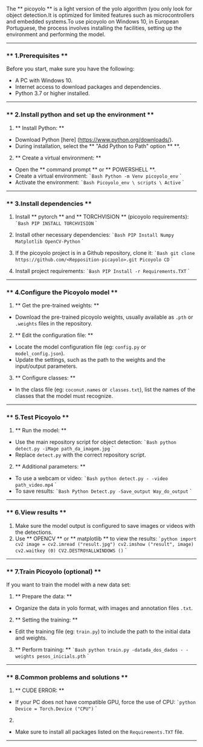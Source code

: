 The ** picoyolo ** is a light version of the yolo algorithm (you only look for object detection.It is optimized for limited features such as microcontrollers and embedded systems.To use picoyolo on Windows 10, in European Portuguese, the process involves installing the facilities, setting up the environment and performing the model.

---

### ** 1.Prerequisites **
Before you start, make sure you have the following:
- A PC with Windows 10.
- Internet access to download packages and dependencies.
- Python 3.7 or higher installed.

---

### ** 2.Install python and set up the environment **
1. ** Install Python: **
- Download Python [here] (https://www.python.org/downloads/).
- During installation, select the ** "Add Python to Path" option ** **.

2. ** Create a virtual environment: **
- Open the ** command prompt ** or ** POWERSHELL **.
- Create a virtual environment:
`` `Bash
Python -m Venv picoyolo_env
`` `
- Activate the environment:
`` `Bash
Picoyolo_env \ scripts \ Active
`` `

---

### ** 3.Install dependencies **
1. Install ** pytorch ** and ** TORCHVISION ** (picoyolo requirements):
`` `Bash
PIP INSTALL TORCHVISION
`` `

2. Install other necessary dependencies:
`` `Bash
PIP Install Numpy Matplotlib OpenCV-Python
`` `

3. If the picoyolo project is in a Github repository, clone it:
`` `Bash
git clone https://github.com/<Repposition-picayolo>.git
Picoyolo CD
`` `

4. Install project requirements:
`` `Bash
PIP Install -r Requirements.TXT
`` `

---

### ** 4.Configure the Picoyolo model **
1. ** Get the pre-trained weights: **
- Download the pre-trained picoyolo weights, usually available as `.pth` or` .weights` files in the repository.

2. ** Edit the configuration file: **
- Locate the model configuration file (eg: `config.py` or` model_config.json`).
- Update the settings, such as the path to the weights and the input/output parameters.

3. ** Configure classes: **
- In the class file (eg: `coconut.names` or` classes.txt`), list the names of the classes that the model must recognize.

---

### ** 5.Test Picoyolo **
1. ** Run the model: **
- Use the main repository script for object detection:
`` `Bash
python detect.py -iMage path_da_imagem.jpg
`` `
- Replace `detect.py` with the correct repository script.

2. ** Additional parameters: **
- To use a webcam or video:
`` `Bash
python detect.py - -video path_video.mp4
`` `
- To save results:
`` `Bash
Python Detect.py -Save_output Way_do_output
`` `

---

### ** 6.View results **
1. Make sure the model output is configured to save images or videos with the detections.
2. Use ** OPENCV ** or ** matplotlib ** to view the results:
`` `python
import cv2
image = cv2.imread ("result.jpg")
cv2.imshow ("result", image)
cv2.waitkey (0)
CV2.DESTROYALLWINDOWS ()
`` `

---

### ** 7.Train Picoyolo (optional) **
If you want to train the model with a new data set:
1. ** Prepare the data: **
- Organize the data in yolo format, with images and annotation files `.txt`.

2. ** Setting the training: **
- Edit the training file (eg: `train.py`) to include the path to the initial data and weights.

3. ** Perform training: **
`` `Bash
python train.py -datada_dos_dados - -weights pesos_inicials.pth
`` `

---

### ** 8.Common problems and solutions **
1. ** CUDE ERROR: **
- If your PC does not have compatible GPU, force the use of CPU:
`` `python
Device = Torch.Device ("CPU")
`` `

2.
- Make sure to install all packages listed on the `Requirements.TXT` file.

---